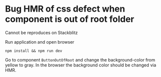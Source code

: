 # Bug HMR of css defect when component is out of root folder

Cannot be reproduces on Stackblitz

Run application and open browser

```
npm install && npm run dev
```

Go to component `ButtonOutOfRoot` and change the background-color from yellow to gray.
In the browser the background color should be changed via HMR.

